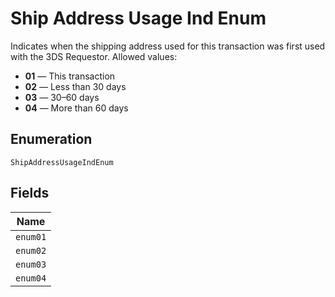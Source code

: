 
# Ship Address Usage Ind Enum

Indicates when the shipping address used for this transaction was first used with the 3DS Requestor.
Allowed values:

* **01** — This transaction
* **02** — Less than 30 days
* **03** — 30–60 days
* **04** — More than 60 days

## Enumeration

`ShipAddressUsageIndEnum`

## Fields

| Name |
|  --- |
| `enum01` |
| `enum02` |
| `enum03` |
| `enum04` |

